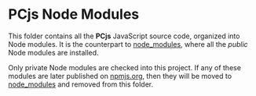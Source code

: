 PCjs Node Modules
===

This folder contains all the **PCjs** JavaScript source code, organized into Node modules.  It is the counterpart to
[node_modules](../node_modules/), where all the *public* Node modules are installed.

Only private Node modules are checked into this project.  If any of these modules are later published on
[npmjs.org](http://npmjs.org), then they will be moved to [node_modules](../node_modules/) and removed from this folder.

